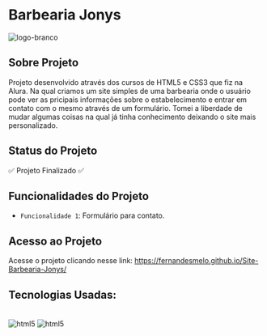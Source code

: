 # Barbearia Jonys
![logo-branco](https://github.com/fernandesmelo/Site-Barbearia-Jonys/assets/113717317/859b4457-1ccd-4b71-aa7a-377594bc9147)

##  Sobre Projeto
Projeto desenvolvido através dos cursos de HTML5 e CSS3 que fiz na Alura. Na qual criamos um site simples de uma barbearia onde o usuário pode ver as pricipais informações sobre o estabelecimento e entrar em contato com o mesmo através de um formulário. Tomei a liberdade de mudar algumas coisas na qual já tinha conhecimento deixando o site mais personalizado. 

## Status do Projeto
:white_check_mark: Projeto Finalizado :white_check_mark:

## Funcionalidades do Projeto
- `Funcionalidade 1`: Formulário para contato.                        

## Acesso ao Projeto
Acesse o projeto clicando nesse link:
https://fernandesmelo.github.io/Site-Barbearia-Jonys/

## Tecnologias Usadas:
<div style="display: inline-block"><br/>
    <img align="center" alt="html5" src="https://img.shields.io/badge/HTML5-E34F26?style=for-the-badge&logo=html5&logoColor=white" />
    <img align="center" alt="html5" src="https://img.shields.io/badge/CSS3-1572B6?style=for-the-badge&logo=css3&logoColor=white" />
</div><br/>
